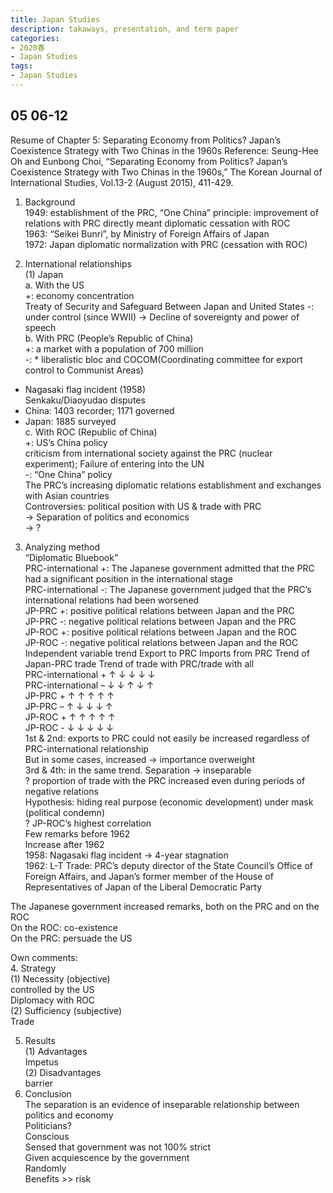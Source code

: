 ```yaml
---
title: Japan Studies
description: takaways, presentation, and term paper
categories: 
- 2020春
- Japan Studies
tags:
- Japan Studies
---
```

## 05 06-12
Resume of Chapter 5: Separating Economy from Politics? Japan’s Coexistence Strategy with Two Chinas in the 1960s 
Reference: Seung-Hee Oh and Eunbong Choi, “Separating Economy from Politics? Japan’s Coexistence Strategy with Two Chinas in the 1960s,” The Korean Journal of International Studies, Vol.13-2 (August 2015), 411-429.  
1.	Background  
1949: establishment of the PRC, “One China” principle: improvement of relations with PRC directly meant diplomatic cessation with ROC  
1963: “Seikei Bunri”, by Ministry of Foreign Affairs of Japan  
1972: Japan diplomatic normalization with PRC (cessation with ROC)  

2.	International relationships  
(1)	Japan  
a.	With the US  
+: economy concentration  
Treaty of Security and Safeguard Between Japan and United States
-: under control (since WWII) -> Decline of sovereignty and power of speech  
b.	With PRC (People’s Republic of China)  
+: a market with a population of 700 million   
-: * liberalistic bloc and COCOM(Coordinating committee for export control to Communist Areas)  
* Nagasaki flag incident (1958)   
Senkaku/Diaoyudao disputes  
* China: 1403 recorder; 1171 governed  
* Japan: 1885 surveyed  
c.	With ROC (Republic of China)  
+: US’s China policy  
		criticism from international society against the PRC (nuclear experiment); Failure of entering into the UN  
-: “One China” policy  
The PRC’s increasing diplomatic relations establishment and exchanges with Asian countries  
Controversies: political position with US & trade with PRC  
->	Separation of politics and economics  
->	?
3.	Analyzing method  
“Diplomatic Bluebook”   
PRC-international +: The Japanese government admitted that the PRC had a significant position in the international stage  
PRC-international -: The Japanese government judged that the PRC’s international relations had been worsened  
JP-PRC +: positive political relations between Japan and the PRC  
JP-PRC -: negative political relations between Japan and the PRC  
JP-ROC +: positive political relations between Japan and the ROC  
JP-ROC -: negative political relations between Japan and the ROC  
Independent variable 	trend	Export to PRC	Imports from PRC	Trend of Japan-PRC trade	Trend of trade with PRC/trade with all  
PRC-international +	↑	↓	↓	↓	↓  
PRC-international –	↓	↓	↑	↓	↑  
JP-PRC +	↑	↑	↑	↑	↑  
JP-PRC –	↑	↓	↓	↓	↑  
JP-ROC +	↑	↑	↑	↑	↑  
JP-ROC -	↓	↓	↓	↓	↓  
1st & 2nd: exports to PRC could not easily be increased regardless of PRC-international relationship  
 But in some cases, increased -> importance overweight  
3rd & 4th: in the same trend. Separation -> inseparable  
? proportion of trade with the PRC increased even during periods of negative relations  
		Hypothesis: hiding real purpose (economic development) under mask (political condemn)  
? JP-ROC’s highest correlation   
		Few remarks before 1962  
		Increase after 1962  
1958: Nagasaki flag incident -> 4-year stagnation  
1962: L-T Trade: PRC’s deputy director of the State Council’s Office of Foreign Affairs, and Japan’s former member of the House of Representatives of Japan of the Liberal Democratic Party  

The Japanese government increased remarks, both on the PRC and on the ROC  
			On the ROC: co-existence  
			On the PRC: persuade the US  

Own comments:  
4.	Strategy  
(1)	Necessity (objective)  
controlled by the US  
Diplomacy with ROC  
(2)	Sufficiency (subjective)  
Trade  

5.	Results  
(1)	Advantages  
Impetus  
(2)	Disadvantages  
barrier  
6.	Conclusion  
The separation is an evidence of inseparable relationship between politics and economy  
Politicians?  
		Conscious  
			Sensed that government was not 100% strict  
			Given acquiescence by the government  
		Randomly  
			Benefits >> risk  

